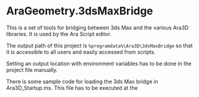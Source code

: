 ﻿# AraGeometry.3dsMaxBridge

This is a set of tools for bridging between 3ds Max and the various Ara3D libraries. 
It is used by the Ara Script editor. 

The output path of this project is `%programdata%\Ara3D\3dsMaxBridge` so that it is 
accessible to all users and easily accessed from scripts. 

Setting an output location with environment variables has to be done in the project file 
manually. 

There is some sample code for loading the 3ds Max bridge in Ara3D_Startup.ms. This file
has to be executed at the 

